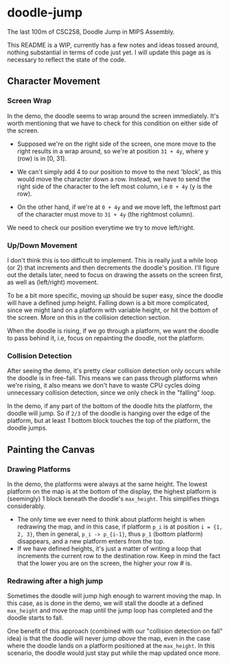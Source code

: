 # doodle-jump

The last 100m of CSC258, Doodle Jump in MIPS Assembly.

This README is a WIP, currently has a few notes and ideas tossed around, nothing substantial in terms of code just yet. I will update this page as is necessary to reflect the state of the code.

## Character Movement
### Screen Wrap
In the demo, the doodle seems to wrap around the screen immediately. It's worth mentioning that we have to check for this condition on either side of the screen.

- Supposed we're on the right side of the screen, one more move to the right results in a wrap around, so we're at position `31 + 4y`, where y (row) is in [0, 31].
- We can't simply add 4 to our position to move to the next 'block', as this would move the character down a row. Instead, we have to send the right side of the character to the left most column, i.e `0 + 4y` (y is the row).

- On the other hand, if we're at `0 + 4y` and we move left, the leftmost part of the character must move to `31 + 4y` (the rightmost column).

We need to check our position everytime we try to move left/right.

### Up/Down Movement
I don't think this is too difficult to implement. This is really just a while loop (or 2) that increments and then decrements the doodle's position. I'll figure out the details later, need to focus on drawing the assets on the screen first, as well as (left/right) movement.

To be a bit more specific, moving *up* should be super easy, since the doodle will have a defined jump height. Falling down is a bit more complicated, since we might land on a platform with variable height, or hit the bottom of the screen. More on this in the collision detection section.

When the doodle is rising, if we go through a platform, we want the doodle to pass behind it, i.e, focus on repainting the doodle, not the platform.

### Collision Detection
After seeing the demo, it's pretty clear collision detection only occurs while the doodle is in free-fall. This means we can pass through platforms when we're rising, it also means we don't have to waste CPU cycles doing unnecessary collision detection, since we only check in the "falling" loop.

In the demo, if any part of the bottom of the doodle hits the platform, the doodle will jump. So if `2/3` of the doodle is hanging over the edge of the platform, but at least *1* bottom block touches the top of the platform, the doodle jumps.

## Painting the Canvas

### Drawing Platforms
In the demo, the platforms were always at the same height. The lowest platform on the map is at the bottom of the display, the highest platform is (seemingly) 1 block beneath the doodle's `max_height`. This simplifies things considerably.

- The only time we ever need to think about platform height is when redrawing the map, and in this case, if platform `p_i` is at position `i = {1, 2, 3}`, then in general, `p_i -> p_{i-1}`, thus `p_1` (bottom platform) disappears, and a new platform enters from the top.
- If we have defined heights, it's just a matter of writing a loop that increments the current row to the destination row. Keep in mind the fact that the lower you are on the screen, the higher your row # is.

### Redrawing after a high jump
Sometimes the doodle will jump high enough to warrent moving the map. In this case, as is done in the demo, we will stall the doodle at a defined `max_height` and move the map until the jump loop has completed and the doodle starts to fall.

One benefit of this approach (combined with our "collision detection on fall" idea) is that the doodle will never jump *above* the map, even in the case where the doodle lands on a platform positioned at the `max_height`. In this scenario, the doodle would just stay put while the map updated once more.
